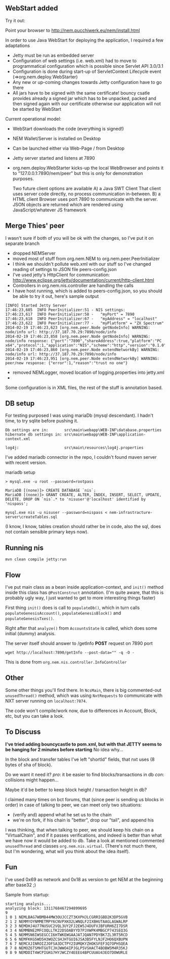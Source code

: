 WebStart added
--------------
Try it out:

Point your browser to http://nem.pucchiwerk.eu/nem/install.html

In order to use Java WebStart for deploying the application, I required a few adaptations

- Jetty must be run as embedded server
- Configuration of web settings (i.e. web.xml) had to move to programmatical configuration
  which is possible since Servlet API 3.0/3.1
- Configuration is done during start-up of ServletContext Lifecycle event (=>org.nem.deploy.WebStarter)
- Any new or up-coming changes towards Jetty configuration have to go there
- All jars have to be signed with the same certificate!
  bouncy csatle provides already a signed jar which has to be unpacked, packed and then signed again with our certificate
  otherwise our application will not be started by WebStart

Current operational model:
- WebStart downloads the code (everything is signed!)
- NEM Wallet/Server is installed on Desktop
- Can be launched either via Web-Page / from Desktop
- Jetty server started and listens at 7890
- org.nem.deploy.WebStarter kicks-up the local WebBrowser and points it to "127.0.0.1:7890/nem/peer"
  but this is only for demonstration purposes. 
  
  Two future client options are available
  A) a Java SWT Client
     That client uses server code directly, no process communication in-between.
  B) a HTML client
     Browser uses port 7890 to communicate with the server. 
     JSON objects are returned which are rendered using JavaScript/whatever JS framework  

Merge Thies' peer
-----------------

I wasn't sure if both of you will be ok with the changes, so I've put it on separate branch

* dropped NEMServer
* moved most of stuff from org.nem.NEM to org.nem.peer.PeerInitializer
* I think we shouldn't pollute web.xml with our stuff so I've changed reading of settings to JSON file peers-config.json
* I've used jetty's HttpClient for communication: http://www.eclipse.org/jetty/documentation/current/http-client.html
* Controllers in org.nem.nis.controller are handling the calls
* I have host running, which is added to peers-config.json, so you should be able to try it out, here's sample output
```
[INFO] Started Jetty Server
17:46:23,605  INFO PeerInitializer:51 - NIS settings:
17:46:23,617  INFO PeerInitializer:58 -   "myPort" = 7890
17:46:23,618  INFO PeerInitializer:67 -   "myAddress" = "localhost"
17:46:23,622  INFO PeerInitializer:77 -   "myPlatform" = "ZX Spectrum"
2014-02-19 17:46:23,623 [org.nem.peer.Node getNodeInfo] WARNING: node/info url: http://37.187.70.29:7890/node/info
2014-02-19 17:46:23,858 [org.nem.peer.Node getNodeInfo] WARNING: node/info response: {"port":"7890","shareAddress":true,"platform":"PC x64","protocol":1,"application":"NIS","scheme":"http","version":"0.1.0"}
2014-02-19 17:46:23,860 [org.nem.peer.Node extendNetworkBy] WARNING: node/info url: http://37.187.70.29:7890/node/info
2014-02-19 17:46:23,951 [org.nem.peer.Node extendNetworkBy] WARNING: peer/new response: {"error":1,"reason":"trust no one"}
```

* removed NEMLogger, moved location of logging.properties into jetty.xml
* 

Some configuration is in XML files, the rest of the stuff is annotation based.


DB setup
--------

For testing purposed I was using mariaDb (mysql descendant). I hadn't time, to try sqlite before pushing it.
```
Db settings are in:       src\main\webapp\WEB-INF\database.properties
hibernate db settings in: src\main\webapp\WEB-INF\application-context.xml

log4j:                    src\main\resources\log4j.properties
```

I've added mariadb connector in the repo, I couldn't found maven server with recent version.

mariadb setup
```
> mysql.exe -u root --password=rootpass

MariaDB [(none)]> CREATE DATABASE `nis`;
MariaDB [(none)]> GRANT CREATE, ALTER, INDEX, INSERT, SELECT, UPDATE, DELETE, DROP ON `nis`.* to 'nisuser'@'localhost' identified by 'nispass';

mysql.exe nis -u nisuser --password=nispass < nem-infrastracture-server\createTables.sql
```
(I know, I know, tables creation should rather be in code,
 also the sql, does not contain sensible primary keys now).


Running nis
-----------

```
mvn clean compile jetty:run
```

Flow
----

I've put main class as a bean inside application-context, and `init()` method inside this class has `@PostConstruct` annotation.
(I'm quite aware, that this is probably ugly way, I just wanted to get to more interesting things faster)

First thing `init()` does is call to `populateDb()`, which in turn calls `populateGenesisAccount()`, `populateGenesisBlock()` and `populateGenesisTxes()`.

Right after that `analyze()` from `AccountsState` is called, which does some initial (dummy) analysis.


The server itself should answer to /getInfo **POST** request on 7890 port
```
wget http://localhost:7890/getInfo --post-data="" -q -O -
```

This is done from `org.nem.nis.controller.InfoController`

Other
-----

Some other things you'll find there.
In `NcsMain`, there is big commented-out `unusedThread()` method, which was using
`NxtRequests` to communicate with NXT server running on `localhost:7874`.

The code won't compile/work now, due to differences in Account, Block, etc,
but you can take a look.


To Discuss
----------

**I've tried adding bouncycastle to pom.xml, but with that JETTY seems to be hanging for 2 minutes before starting**
No idea why...


In the block and transfer tables I've left "shortId" fields, that nxt uses (8 bytes of sha of block).

Do we want it need it?
*pro*: it be easier to find blocks/transactions in db
*con*: collisions might happen...

Maybe it'd be better to keep block height / transaction height in db?


I claimed many times on bct forums, that (since peer is sending us blocks in order)
in case of talking to peer, we can meet only two situations:
 * (verify and) append what he set us to the chain
 * we're on fork, if his chain is "better", drop our "tail", and append his

I was thinking, that when talking to peer, we should keep his chain on
a "VirtualChain", and if it passes verifications, and indeed is better than what we have now
it would be added to db.
Take a look at mentioned commented `unusedThread` and classes `org.nem.nis.virtual`.
(There's not much there, but I'm wondering, what will you think about the idea itself).


Fun
---

I've used 0x69 as network and 0x18 as version to get NEM at the beginning after base32 ;)

Sample from startup:
```
starting analysis...
analyzing block: 1311768467294899695
9
1 0 1 NEMLBAG7WBMB44MW3OUJCCZT3KXPHJLCGRRIGBD2K3DP5GVB
2 1 2 NEMMYOYNMMETMPY6CNVPXKO2LWNQLF2IXBHUTAAGLAGWALRP
3 2 3 NEMDHJ4U77NUSUC2VQL3UY2FJ2EW5J4DUFVJBFURH6ZI7DSR
4 3 4 NEMMBNE2MFCOQLLTK22DSOABYYD7PJXWPK4MBGCP743SEQ3G
5 4 5 NEMMSN6IWSEGCCI6HTWKEWGAAJATJQAN7PDYBK7ZL3RT5RCD
6 5 6 NEMFKKG5WD5H3WOZCSHJHTGUI6JSA3B5FYLNJF2HO6QXBUPN
7 6 7 NEMCXJINROIZJOFSA3DCTPY2IUMQKYZHOKSFEF3Q7OPHSQEA
8 7 8 NEMOZ6TSMHTGUTCJHJWWO4IPJGLP5VSHACT4BOBW5M4R35KJ
9 8 9 NEMDDIT4WCPIGKG7HYJWCZY4EEEU4BPCUUAU43EO7DOWURLE
```

